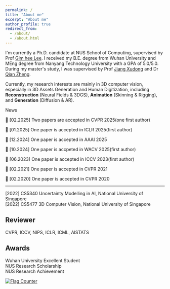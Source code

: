 ```yaml
---
permalink: /
title: "About me"
excerpt: "About me"
author_profile: true
redirect_from: 
  - /about/
  - /about.html
---
```


I'm currently a Ph.D. candidate at NUS School of Computing, supervised by Prof [Gim hee Lee](https://www.comp.nus.edu.sg/~leegh/). 
I received my B.E. degree from Wuhan University and MEng degree from Nanyang Technology University with a GPA of 5.0/5.0. During my master's study, I was supervised by Prof [Jiang Xudong](https://personal.ntu.edu.sg/exdjiang/) and Dr [Qian Zheng](https://person.zju.edu.cn/zq).


Currently, my research interests are mainly in 3D computer vision, especially in 3D Assets Generation and
 Human Digitization, including **Reconstruction** (Neural Fields & 3DGS), **Animation** (Skinning & Rigging), and **Generation** (Diffusion & AR).

News
<style> .news-container p { margin: 5px 0; /* 调整段落间距 */ line-height: 1.2; /* 调整行高 */ } .show-more-link { text-align: center; display: block; margin-top: 10px; } </style>

🚀 [02.2025] Two papers are
 accepted in CVPR 2025(one first author)

🚀 [01.2025] One paper is
 accepted in ICLR 2025(first author)

🚀 [12.2024] One paper is
 accepted in AAAI 2025

🚀 [10.2024] One paper is accpeted in WACV 2025(first author)

🚀 [06.2023] One paper is accepted in ICCV 2023(first author)


🚀 [02.2021] One paper is accepted in CVPR 2021


🚀 [02.2020] One paper is accepted in CVPR 2020

------
[2022] CS5340 Uncertainty Modelling in AI, National University of Singapore \
[2022] CS5477 3D Computer Vision, National University of Singapore

Reviewer
------
CVPR, ICCV, NIPS, ICLR, ICML, AISTATS 

Awards
------
Wuhan University Excellent Student\
NUS Research Scholarship\
NUS Research Achievement

<a href="https://info.flagcounter.com/HQ0J"><img src="https://s11.flagcounter.com/count2/HQ0J/bg_FFFFFF/txt_000000/border_CCCCCC/columns_5/maxflags_12/viewers_0/labels_0/pageviews_0/flags_0/percent_0/" alt="Flag Counter" border="0"></a>
